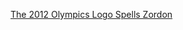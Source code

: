 ---
layout: post
wordpress_id: 503
wordpress_url: http://noesbueno.com/archives/503
date: '2010-02-27 14:58:40 -0600'
date_gmt: '2010-02-27 19:58:40 -0600'
body: |
  <p><a href="http://75.101.183.223/rd?type=100&user=endswell&buzz=zordon-cannot-be-unseen-77re-3f2&c=71EOV07&u=7O997&url=http%3A%2F%2Fbuzzfeed.com%2Fendswell%2Fzordon-cannot-be-unseen-77re-3f2%2F&rd=http%3A%2F%2Fbuzzfeed.com%2Fendswell%2Fzordon-cannot-be-unseen-77re-3f2%2F">The 2012 Olympics Logo Spells Zordon</a></p>
---
